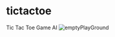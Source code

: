 # tictactoe
Tic Tac Toe Game AI
![emptyPlayGround](https://user-images.githubusercontent.com/101502190/210136504-be24ea47-1f16-49e5-b6ba-b433dc7c618d.png)
